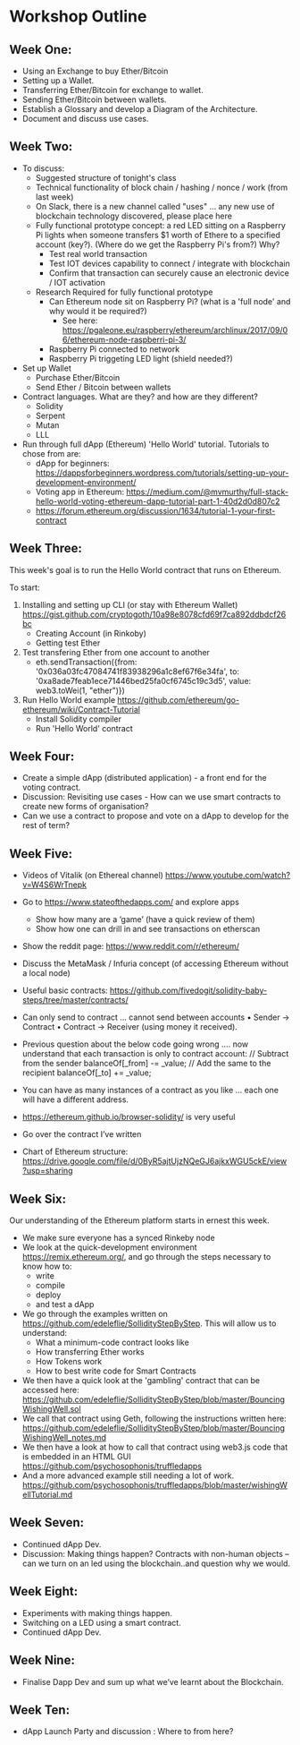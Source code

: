 # Workshop Outline

## Week One:

- Using an Exchange to buy Ether/Bitcoin
- Setting up a Wallet.
- Transferring Ether/Bitcoin for exchange to wallet.
- Sending Ether/Bitcoin between wallets.
- Establish a Glossary and develop a Diagram of the Architecture.
- Document and discuss use cases.

## Week Two:

* To discuss:
  * Suggested structure of tonight's class
  * Technical functionality of block chain / hashing / nonce / work (from last week)
  * On Slack, there is a new channel called "uses" ... any new use of blockchain technology discovered, please place here
  * Fully functional prototype concept: a red LED sitting on a Raspberry Pi lights when someone transfers $1 worth of Ethere to a specified account (key?). (Where do we get the Raspberry Pi's from?) Why?
    * Test real world transaction
    * Test IOT devices capability to connect / integrate with blockchain
    * Confirm that transaction can securely cause an electronic device / IOT activation
  * Research Required for fully functional prototype
    * Can Ethereum node sit on Raspberry Pi? (what is a 'full node' and why would it be required?)
      * See here: https://pgaleone.eu/raspberry/ethereum/archlinux/2017/09/06/ethereum-node-raspberri-pi-3/
    * Raspberry Pi connected to network
    * Raspberry Pi triggeting LED light (shield needed?)
* Set up Wallet
  * Purchase Ether/Bitcoin
  * Send Ether / Bitcoin between wallets
* Contract languages. What are they? and how are they different?
  * Solidity
  * Serpent
  * Mutan
  * LLL
* Run through full dApp (Ethereum) 'Hello World' tutorial. Tutorials to chose from are:
  * dApp for beginners: https://dappsforbeginners.wordpress.com/tutorials/setting-up-your-development-environment/
  * Voting app in Ethereum: https://medium.com/@mvmurthy/full-stack-hello-world-voting-ethereum-dapp-tutorial-part-1-40d2d0d807c2
  * https://forum.ethereum.org/discussion/1634/tutorial-1-your-first-contract


## Week Three:

This week's goal is to run the Hello World contract that runs on Ethereum.

To start:
1) Installing and setting up CLI (or stay with Ethereum Wallet) https://gist.github.com/cryptogoth/10a98e8078cfd69f7ca892ddbdcf26bc
   * Creating Account (in Rinkoby)
   * Getting test Ether
2) Test transfering Ether from one account to another
   * eth.sendTransaction({from: '0x036a03fc47084741f83938296a1c8ef67f6e34fa', to: '0xa8ade7feab1ece71446bed25fa0cf6745c19c3d5', value: web3.toWei(1, "ether")})
3) Run Hello World example https://github.com/ethereum/go-ethereum/wiki/Contract-Tutorial
   * Install Solidity compiler
   * Run 'Hello World' contract

## Week Four:
- Create a simple dApp (distributed application) - a front end for the voting contract.
- Discussion: Revisiting use cases - How can we use smart contracts to create new forms of organisation?
- Can we use a contract to propose and vote on a dApp to develop for the rest of term?

## Week Five:

- Videos of Vitalik (on Ethereal channel) https://www.youtube.com/watch?v=W4S6WrTnepk

- Go to https://www.stateofthedapps.com/ and explore apps
	- Show how many are a ‘game’ (have a quick review of them)
	- Show how one can drill in and see transactions on etherscan

- Show the reddit page: https://www.reddit.com/r/ethereum/

- Discuss the MetaMask / Infuria concept (of accessing Ethereum without a local node)

- Useful basic contracts: https://github.com/fivedogit/solidity-baby-steps/tree/master/contracts/

- Can only send to contract … cannot send between accounts
	•	Sender -> Contract
	•	Contract -> Receiver (using money it received).

- Previous question about the below code going wrong …. now understand that each transaction is only to contract account:
        // Subtract from the sender
        balanceOf[_from] -= _value;
        // Add the same to the recipient
        balanceOf[_to] += _value;

- You can have as many instances of a contract as you like … each one will have a different address.

- https://ethereum.github.io/browser-solidity/ is very useful

- Go over the contract I’ve written

- Chart of Ethereum structure: https://drive.google.com/file/d/0ByR5ajtUjzNQeGJ6ajkxWGU5ckE/view?usp=sharing



## Week Six:

Our understanding of the Ethereum platform starts in ernest this week.

- We make sure everyone has a synced Rinkeby node
- We look at the quick-development environment https://remix.ethereum.org/, and go through the steps necessary to know how to:
  - write
  - compile
  - deploy
  - and test a dApp 
- We go through the examples written on https://github.com/edeleflie/SollidityStepByStep. This will allow us to understand:
  - What a minimum-code contract looks like
  - How transferring Ether works
  - How Tokens work
  - How to best write code for Smart Contracts 
- We then have a quick look at the 'gambling' contract that can be accessed here: https://github.com/edeleflie/SollidityStepByStep/blob/master/BouncingWishingWell.sol
- We call that contract using Geth, following the instructions written here: https://github.com/edeleflie/SollidityStepByStep/blob/master/BouncingWishingWell_notes.md
- We then have a look at how to call that contract using web3.js code that is embedded in an HTML GUI
https://github.com/psychosophonis/truffledapps
- And a more advanced example still needing a lot of work.
https://github.com/psychosophonis/truffledapps/blob/master/wishingWellTutorial.md


## Week Seven:

- Continued dApp Dev.
- Discussion: Making things happen? Contracts with non-human objects – can we turn on an led using the blockchain..and question why we would.

## Week Eight:

- Experiments with making things happen.
- Switching on a LED using a smart contract.
- Continued dApp Dev.

## Week Nine:

- Finalise Dapp Dev and sum up what we’ve learnt about the Blockchain.

## Week Ten:

- dApp Launch Party and discussion : Where to from here?
